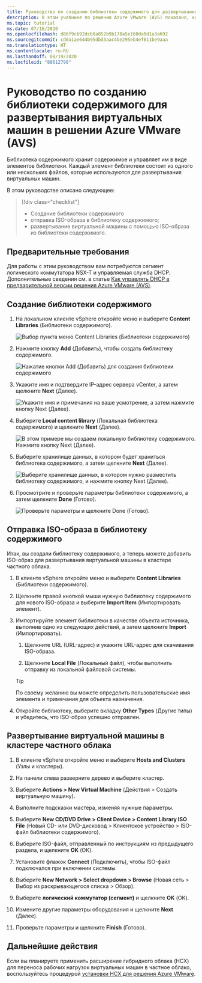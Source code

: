 ```yaml
---
title: Руководство по созданию библиотеки содержимого для развертывания виртуальных машин в решении Azure VMware (AVS)
description: В этом учебнике по решению Azure VMware (AVS) показано, как создать библиотеку содержимого для развертывания виртуальной машины в частном облаке AVS.
ms.topic: tutorial
ms.date: 07/16/2020
ms.openlocfilehash: d86f9cb92dcb8a852b9b178a5e160da0d1a3a692
ms.sourcegitcommit: cd0a1ae644b95dbd3aac4be295eb4ef811be9aaa
ms.translationtype: HT
ms.contentlocale: ru-RU
ms.lasthandoff: 08/19/2020
ms.locfileid: "88612798"
---
```

# <a name="tutorial-create-a-content-library-to-deploy-vms-in-azure-vmware-solution-avs"></a>Руководство по созданию библиотеки содержимого для развертывания виртуальных машин в решении Azure VMware (AVS)

Библиотека содержимого хранит содержимое и управляет им в виде элементов библиотеки. Каждый элемент библиотеки состоит из одного или нескольких файлов, которые используются для развертывания виртуальных машин. 
 
В этом руководстве описано следующее:
> [!div class="checklist"]
> * Создание библиотеки содержимого
> * отправка ISO-образа в библиотеку содержимого;
> * развертывание виртуальной машины с помощью ISO-образа из библиотеки содержимого.

## <a name="prerequisites"></a>Предварительные требования

Для работы с этим руководством вам потребуются сегмент логического коммутатора NSX-T и управляемая служба DHCP.  Дополнительные сведения см. в статье [Как управлять DHCP в предварительной версии решения Azure VMware (AVS)](manage-dhcp.md).

## <a name="create-a-content-library"></a>Создание библиотеки содержимого

1. На локальном клиенте vSphere откройте меню и выберите **Content Libraries** (Библиотеки содержимого).

   ![Выбор пункта меню Content Libraries (Библиотеки содержимого)](./media/content-library/vsphere-menu-content-libraries.png)

1. Нажмите кнопку **Add** (Добавить), чтобы создать библиотеку содержимого.

   ![Нажатие кнопки Add (Добавить) для создания библиотеки содержимого](./media/content-library/create-new-content-library.png)

1. Укажите имя и подтвердите IP-адрес сервера vCenter, а затем щелкните **Next** (Далее).

   ![Укажите имя и примечания на ваше усмотрение, а затем нажмите кнопку Next (Далее).](./media/content-library/new-content-library-step1.png)

1. Выберите **Local content library** (Локальная библиотека содержимого) и щелкните **Next** (Далее).

   ![В этом примере мы создаем локальную библиотеку содержимого. Нажмите кнопку Next (Далее).](./media/content-library/new-content-library-step2.png)

1. Выберите хранилище данных, в котором будет храниться библиотека содержимого, а затем щелкните **Next** (Далее).

   ![Выберите хранилище данных, в котором нужно разместить библиотеку содержимого, и нажмите кнопку Next (Далее).](./media/content-library/new-content-library-step3.png)

1. Просмотрите и проверьте параметры библиотеки содержимого, а затем щелкните **Done** (Готово).

   ![Проверьте параметры и щелкните Done (Готово).](./media/content-library/new-content-library-step4.png)

## <a name="upload-an-iso-image-to-the-content-library"></a>Отправка ISO-образа в библиотеку содержимого

Итак, вы создали библиотеку содержимого, а теперь можете добавить ISO-образ для развертывания виртуальной машины в кластере частного облака. 

1. В клиенте vSphere откройте меню и выберите **Content Libraries** (Библиотеки содержимого).

1. Щелкните правой кнопкой мыши нужную библиотеку содержимого для нового ISO-образа и выберите **Import Item** (Импортировать элемент).

1. Импортируйте элемент библиотеки в качестве объекта источника, выполнив одно из следующих действий, а затем щелкните **Import** (Импортировать).
   1. Щелкните URL (URL-адрес) и укажите URL-адрес для скачивания ISO-образа.

   1. Щелкните **Local File** (Локальный файл), чтобы выполнить отправку из локальной файловой системы.

   > [!TIP]
   > По своему желанию вы можете определить пользовательские имя элемента и примечания для объекта назначения.

1. Откройте библиотеку, выберите вкладку **Other Types** (Другие типы) и убедитесь, что ISO-образ успешно отправлен.


## <a name="deploy-a-vm-to-a-private-cloud-cluster"></a>Развертывание виртуальной машины в кластере частного облака

1. В клиенте vSphere откройте меню и выберите **Hosts and Clusters** (Узлы и кластеры).

1. На панели слева разверните дерево и выберите кластер.

1. Выберите **Actions > New Virtual Machine** (Действия > Создать виртуальную машину).

1. Выполните подсказки мастера, изменяя нужные параметры.

1. Выберите **New CD/DVD Drive > Client Device > Content Library ISO File** (Новый CD- или DVD-дисковод > Клиентское устройство > ISO-файл библиотеки содержимого).

1. Выберите ISO-файл, отправленный по инструкциям из предыдущего раздела, и щелкните **OK** (ОК).

1. Установите флажок **Connect** (Подключить), чтобы ISO-файл подключался при включении системы.

1. Выберите **New Network > Select dropdown > Browse** (Новая сеть > Выбор из раскрывающегося списка > Обзор).

1. Выберите **логический коммутатор (сегмент)** и щелкните **OK** (ОК).

1. Измените другие параметры оборудования и щелкните **Next** (Далее).

1. Проверьте параметры и щелкните **Finish** (Готово).


## <a name="next-steps"></a>Дальнейшие действия

Если вы планируете применить расширение гибридного облака (HCX) для переноса рабочих нагрузок виртуальных машин в частное облако, воспользуйтесь процедурой [установки HCX для решения Azure VMware](hybrid-cloud-extension-installation.md).

<!-- LINKS - external-->

<!-- LINKS - internal -->
